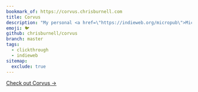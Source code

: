 ```yaml
---
bookmark_of: https://corvus.chrisburnell.com
title: Corvus
description: "My personal <a href=\"https://indieweb.org/micropub\">Micropub</a> endpoint."
emoji: 🐦
github: chrisburnell/corvus
branch: master
tags:
  - clickthrough
  - indieweb
sitemap:
  exclude: true
---
```


<nav class="[ grid ] navigator">
    <a href="{{ bookmark_of }}" class="[ button ] ">Check out Corvus →</a>
</nav>
